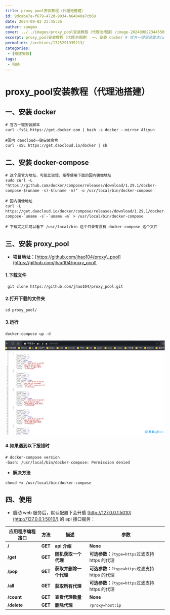 ```yaml
---
title: proxy_pool安装教程（代理池搭建）
id: 9dcabe7e-f679-472d-9034-b64040a7cb69
date: 2024-09-02 23:45:36
auther: zangmo
cover: ../../images/proxy_pool安装教程（代理池搭建）/image-20240902234455099200.png
excerpt: proxy_pool安装教程（代理池搭建） 一、安装 docker # 官方一键安装脚本curl -fsSL https//get.docker.com | bash -s docker --mirror Aliyun#国内 daocloud一键安装命令curl -sSL https/
permalink: /archives/1725291935213/
categories:
 - [搭建安装]
tags: 
 - 归纳
---
```


# proxy\_pool安装教程（代理池搭建）

## 一、安装 docker

```
# 官方一键安装脚本
curl -fsSL https://get.docker.com | bash -s docker --mirror Aliyun

#国内 daocloud一键安装命令
curl -sSL https://get.daocloud.io/docker | sh
```

## 二、安装 docker-compose

```
# 这个是官方地址，可能比较慢，推荐使用下面的国内镜像地址
sudo curl -L "https://github.com/docker/compose/releases/download/1.29.1/docker-compose-$(uname -s)-$(uname -m)" -o /usr/local/bin/docker-compose

# 国内镜像地址
curl -L https://get.daocloud.io/docker/compose/releases/download/1.29.1/docker-compose-`uname -s`-`uname -m` > /usr/local/bin/docker-compose

# 下载完之后可以看下 /usr/local/bin 这个目录有没有 docker-compose 这个文件
```

## 三、安装 proxy\_pool

* **项目地址：**[https://github.com/jhao104/proxy\_pool](https://github.com/jhao104/proxy_pool)

#### 1.下载文件

```
 git clone https://github.com/jhao104/proxy_pool.git
```

#### 2.打开下载的文件夹

```
cd proxy_pool/
```

#### 3.运行

```
docker-compose up -d
```

![点击放大图片](../images/proxy_pool安装教程（代理池搭建）/image-20240902234455099200.png)

#### 4.如果遇到以下报错时

```
# docker-compose version
-bash: /usr/local/bin/docker-compose: Permission denied
```

* **解决方法**

```
chmod +x /usr/local/bin/docker-compose
```

## 四、使用

* 启动 web 服务后，默认配置下会开启 [http://127.0.0.1:5010](http://127.0.0.1:5010/) 的 api 接口服务：

| **应用程序编程接口** | **方法** | **描述**               | **参数**                                           |
| -------------------------- | -------------- | ---------------------------- | -------------------------------------------------------- |
| **/**                | **GET**  | **api 介绍**           | **None**                                           |
| **/get**             | **GET**  | **随机获取一个代理**   | **可选参数：**`?type=https`过滤支持 https 的代理 |
| **/pop**             | **GET**  | **获取并删除一个代理** | **可选参数：**`?type=https`过滤支持 https 的代理 |
| **/all**             | **GET**  | **获取所有代理**       | **可选参数：**`?type=https`过滤支持 https 的代理 |
| **/count**           | **GET**  | **查看代理数量**       | **None**                                           |
| **/delete**          | **GET**  | **删除代理**           | `?proxy=host:ip`                                       |
